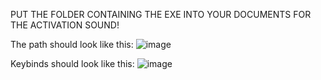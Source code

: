 PUT THE FOLDER CONTAINING THE EXE INTO YOUR DOCUMENTS FOR THE ACTIVATION SOUND!

The path should look like this:
![image](https://github.com/user-attachments/assets/38826eb5-14c0-4826-ae18-5d86b697e107)



Keybinds should look like this:
![image](https://github.com/user-attachments/assets/442dac88-4ec2-4da7-acf6-5a2359c4b3bd)


